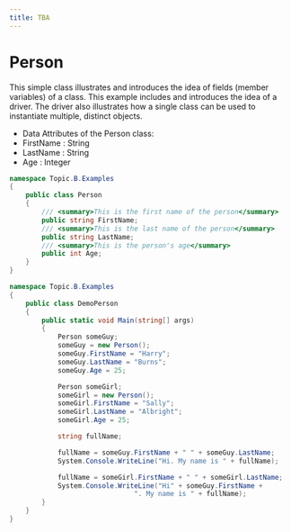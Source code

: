 ```yaml
---
title: TBA
---
```

# Person

This simple class illustrates and introduces the idea of fields (member variables) of a class. This example includes and introduces the idea of a driver. The driver also illustrates how a single class can be used to instantiate multiple, distinct objects.

*	Data Attributes of the Person class:
  * FirstName : String
  * LastName : String
  * Age : Integer

```csharp
namespace Topic.B.Examples
{
    public class Person
    {
        /// <summary>This is the first name of the person</summary>
        public string FirstName;
        /// <summary>This is the last name of the person</summary>
        public string LastName;
        /// <summary>This is the person's age</summary>
        public int Age;
    }
}
```

```csharp
namespace Topic.B.Examples
{
    public class DemoPerson
    {
        public static void Main(string[] args)
        {
            Person someGuy;
            someGuy = new Person();
            someGuy.FirstName = "Harry";
            someGuy.LastName = "Burns";
            someGuy.Age = 25;

            Person someGirl;
            someGirl = new Person();
            someGirl.FirstName = "Sally";
            someGirl.LastName = "Albright";
            someGirl.Age = 25;

            string fullName;

            fullName = someGuy.FirstName + " " + someGuy.LastName;
            System.Console.WriteLine("Hi. My name is " + fullName);

            fullName = someGirl.FirstName + " " + someGirl.LastName;
            System.Console.WriteLine("Hi" + someGuy.FirstName +
                               ". My name is " + fullName);
        }
    }
}
```
